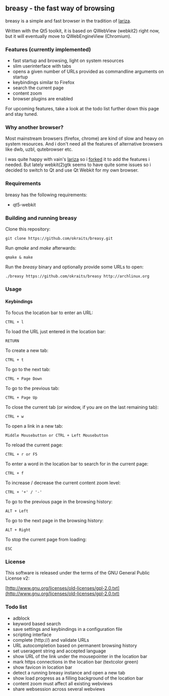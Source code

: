 ## breasy - the fast way of browsing

breasy is a simple and fast browser in the tradition of 
[lariza](http://github.com/okraits/lariza).

Written with the Qt5 toolkit, it is based on QWebView (webkit2) right now,
but it will eventually move to QWebEngineView (Chromium).

### Features (currently implemented)

- fast startup and browsing, light on system resources
- slim userinterface with tabs
- opens a given number of URLs provided as commandline arguments on startup
- keybindings similar to Firefox
- search the current page
- content zoom
- browser plugins are enabled

For upcoming features, take a look at the todo list further down this page and stay tuned.

### Why another browser?

Most mainstream browsers (firefox, chrome) are kind of slow and heavy on
system resources. And i don't need all the features of alternative browsers
like dwb, uzbl, qutebrowser etc.

I was quite happy with vain's [lariza](http://github.com/vain/lariza) so i
[forked](http://github.com/okraits/lariza) it to add the features i needed.
But lately webkit(2)gtk seems to have quite some issues so i decided to switch
to Qt and use Qt Webkit for my own browser.

### Requirements

breasy has the following requirements:

- qt5-webkit

### Building and running breasy

Clone this repository:

    git clone https://github.com/okraits/breasy.git

Run *qmake* and *make* afterwards:

    qmake & make

Run the *breasy* binary and optionally provide some URLs to open:
    
    ./breasy https://github.com/okraits/breasy http://archlinux.org

### Usage

#### Keybindings

To focus the location bar to enter an URL:

    CTRL + l

To load the URL just entered in the location bar:

    RETURN

To create a new tab:

    CTRL + t

To go to the next tab:

    CTRL + Page Down

To go to the previous tab:

    CTRL + Page Up

To close the current tab (or window, if you are on the last remaining tab):

    CTRL + w

To open a link in a new tab:

	Middle Mousebutton or CTRL + Left Mousebutton

To reload the current page:

    CTRL + r or F5

To enter a word in the location bar to search for in the current page:

    CTRL + f

To increase / decrease the current content zoom level:

    CTRL + '+' / '-'

To go to the previous page in the browsing history:

    ALT + Left

To go to the next page in the browsing history:

    ALT + Right

To stop the current page from loading:

    ESC

### License

This software is released under the terms of the
GNU General Public License v2:

[http://www.gnu.org/licenses/old-licenses/gpl-2.0.txt](http://www.gnu.org/licenses/old-licenses/gpl-2.0.txt)

### Todo list

- adblock
- keyword based search
- save settings and keybindings in a configuration file
- scripting interface
- complete (http://) and validate URLs
- URL autocompletion based on permanent browsing history
- set useragent string and accepted language
- show URL of the link under the mousepointer in the location bar
- mark https connections in the location bar (textcolor green)
- show favicon in location bar
- detect a running breasy instance and open a new tab
- show load progress as a filling background of the location bar
- content zoom must affect all existing webviews
- share websession across several webviews
